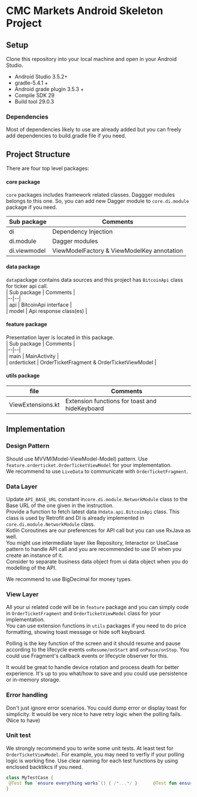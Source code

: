 
  
# CMC Markets Android Skeleton Project  
  
  
## Setup  
  
Clone this repository into your local machine and open in your Android Studio.  
  
- Android Studio 3.5.2+  
- gradle-5.4.1 +  
- Android grade plugin 3.5.3 +  
- Compile SDK 29  
- Build tool 29.0.3  
  
  
### Dependencies  
Most of dependencies likely to use are already added but you can freely add dependencies to build.gradle file if you need.  
  
## Project Structure  
  
There are four top level packages:  
  
#### core package  
`core` packages includes framework related classes. Daggger modules belongs to this one. So, you can add new Dagger module to `core.di.module` package if you need.  
  
| Sub package | Comments |  
|--|--|  
| di | Dependency Injection |  
| di.module | Dagger modules |  
| di.viewmodel | ViewModelFactory & ViewModelKey annotation |  
  
#### data package  
`data`package contains data sources and this project has `BitcoinApi` class for ticker api call.  
| Sub package | Comments |  
|--|--|  
| api | BitcoinApi interface |  
| model | Api response class(es) |  
  
#### feature package  
Presentation layer is located in this package.  
| Sub package | Comments |   
|--|--|  
| main | MainActivity |  
| orderticket | OrderTicketFragment & OrderTicketViewModel |  
  
#### utils package  
| file | Comments |  
|--|--|  
| ViewExtensions.kt | Extension functions for toast and hideKeyboard |  
  
  
## Implementation  
  
### Design Pattern  
Should use MVVM(Model-ViewModel-Model) pattern.  Use `feature.orderticket.OrderTicketViewModel` for your implementation.  
We recommend to use `LiveData` to communicate with `OrderTicketFragment`.  
  
  
### Data Layer  
Update `API_BASE_URL` constant in`core.di.module.NetworkModule` class to the Base URL of the one given in the instruction.  
Provide a function to fetch latest data in`data.api.BitcoinApi` class. This class is used by Retrofit and DI is already implemented in `core.di.module.NetworkModule` class.  
Kotlin Coroutines are our preferences for API call but you can use RxJava as well.  
You might use intermediate layer like Repository, Interactor or UseCase pattern to handle API call and you are recommended to use DI when you create an instance of it.  
Consider to separate business data object from ui data object when you do modelling of the API.  
  
We recommend to use BigDecimal for money types.
  
### View Layer  
All your ui related code will be in `feature` package and you can simply code in `OrderTicketFragment` and `OrderTicketViewModel` class for your implementation.  
You can use extension functions in `utils` packages if you need to do price formatting, showing toast message or hide soft keyboard.  

Polling is the key function of the screen and it should resume and pause according to the lifecycle events `onResume/onStart` and `onPause/onStop`. You could use Fragment's callback events or lifecycle observer for this.

It would be great to handle device rotation and process death for better experience. It's up to you what/how to save and you could use persistence or in-memory storage.

### Error handling
Don't just ignore error scenarios. You could dump error or display toast for simplicity. It would be very nice to have retry logic when the polling fails. (Nice to have)
  
### Unit test  
We strongly recommend you to write some unit tests. At least test for `OrderTicketViewModel`. For example, you may need to verfiy if your polling logic is working fine. Use clear naming for each test functions by using enclosed backtikcs if you need.   
```kotlin  
class MyTestCase {  
 @Test fun `ensure everything works`() { /*...*/ }      @Test fun ensureEverythingWorks_onAndroid() { /*...*/ }  
}  
```